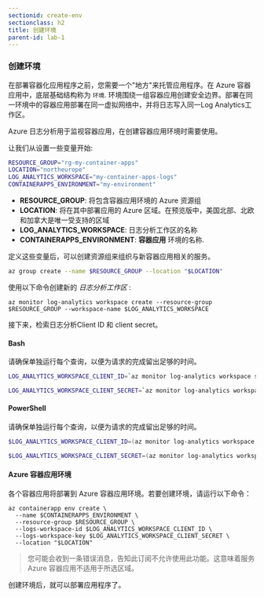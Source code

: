 ```yaml
---
sectionid: create-env
sectionclass: h2
title: 创建环境
parent-id: lab-1
---
```


### 创建环境

在部署容器化应用程序之前，您需要一个"地方"来托管应用程序。在 Azure 容器应用中，底层基础结构称为 `环境`. 环境围绕一组容器应用创建安全边界。部署在同一环境中的容器应用部署在同一虚拟网络中，并将日志写入同一Log Analytics工作区。

Azure 日志分析用于监视容器应用，在创建容器应用环境时需要使用。

让我们从设置一些变量开始:

``` bash
RESOURCE_GROUP="rg-my-container-apps"
LOCATION="northeurope"
LOG_ANALYTICS_WORKSPACE="my-container-apps-logs"
CONTAINERAPPS_ENVIRONMENT="my-environment"
```

- **RESOURCE_GROUP**: 将包含容器应用环境的 Azure 资源组
- **LOCATION**: 将在其中部署应用的 Azure 区域。在预览版中，美国北部、北欧和加拿大是唯一受支持的区域
- **LOG_ANALYTICS_WORKSPACE**: 日志分析工作区的名称
- **CONTAINERAPPS_ENVIRONMENT**: **容器应用** 环境的名称.

定义这些变量后，可以创建资源组来组织与新容器应用相关的服务。

```  bash
az group create --name $RESOURCE_GROUP --location "$LOCATION"
```

使用以下命令创建新的 *日志分析工作区* :

```azurecli
az monitor log-analytics workspace create --resource-group $RESOURCE_GROUP --workspace-name $LOG_ANALYTICS_WORKSPACE
```

接下来，检索日志分析Client ID 和 client secret。

#### Bash

请确保单独运行每个查询，以便为请求的完成留出足够的时间。

```bash
LOG_ANALYTICS_WORKSPACE_CLIENT_ID=`az monitor log-analytics workspace show --query customerId -g $RESOURCE_GROUP -n $LOG_ANALYTICS_WORKSPACE --out tsv`
```

```bash
LOG_ANALYTICS_WORKSPACE_CLIENT_SECRET=`az monitor log-analytics workspace get-shared-keys --query primarySharedKey -g $RESOURCE_GROUP -n $LOG_ANALYTICS_WORKSPACE --out tsv`
```

#### PowerShell

请确保单独运行每个查询，以便为请求的完成留出足够的时间。

```powershell
$LOG_ANALYTICS_WORKSPACE_CLIENT_ID=(az monitor log-analytics workspace show --query customerId -g $RESOURCE_GROUP -n $LOG_ANALYTICS_WORKSPACE --out tsv)
```

```powershell
$LOG_ANALYTICS_WORKSPACE_CLIENT_SECRET=(az monitor log-analytics workspace get-shared-keys --query primarySharedKey -g $RESOURCE_GROUP -n $LOG_ANALYTICS_WORKSPACE --out tsv)
```

#### Azure 容器应用环境

各个容器应用将部署到 Azure 容器应用环境。若要创建环境，请运行以下命令：

```azurecli
az containerapp env create \
  --name $CONTAINERAPPS_ENVIRONMENT \
  --resource-group $RESOURCE_GROUP \
  --logs-workspace-id $LOG_ANALYTICS_WORKSPACE_CLIENT_ID \
  --logs-workspace-key $LOG_ANALYTICS_WORKSPACE_CLIENT_SECRET \
  --location "$LOCATION"
```

> 您可能会收到一条错误消息，告知此订阅不允许使用此功能。这意味着服务 Azure 容器应用不适用于所选区域。

创建环境后，就可以部署应用程序了。
